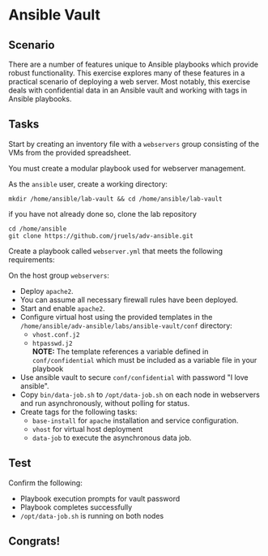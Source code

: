 # Ansible Vault

## Scenario

There are a number of features unique to Ansible playbooks which provide robust functionality. This exercise explores many of these features in a practical scenario of deploying a web server. Most notably, this exercise deals with confidential data in an Ansible vault and working with tags in Ansible playbooks.

## Tasks
Start by creating an inventory file with a `webservers` group consisting of the VMs from the provided spreadsheet.

You must create a modular playbook used for webserver management. 

As the `ansible` user, create a working directory:
```
mkdir /home/ansible/lab-vault && cd /home/ansible/lab-vault
```

if you have not already done so, clone the lab repository
```
cd /home/ansible
git clone https://github.com/jruels/adv-ansible.git
```

Create a playbook called `webserver.yml` that meets the following requirements:

On the host group `webservers`:

* Deploy `apache2`.
* You can assume all necessary firewall rules have been deployed.
* Start and enable `apache2`.
* Configure virtual host using the provided templates in the `/home/ansible/adv-ansible/labs/ansible-vault/conf` directory:
  * `vhost.conf.j2`
  * `htpasswd.j2`   
  **NOTE:** The template references a variable defined in `conf/confidential` which must be included as a variable file in your playbook   
* Use ansible vault to secure `conf/confidential` with password "I love ansible".
* Copy `bin/data-job.sh` to `/opt/data-job.sh` on each node in webservers and run asynchronously, without polling for status.
* Create tags for the following tasks: 
   - `base-install` for `apache` installation and service configuration.
   - `vhost` for virtual host deployment
   - `data-job` to execute the asynchronous data job.

## Test
Confirm the following: 
* Playbook execution prompts for vault password
* Playbook completes successfully
* `/opt/data-job.sh` is running on both nodes

## Congrats!


